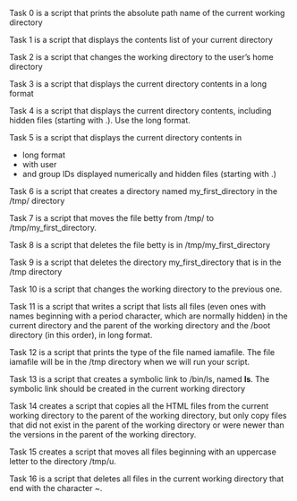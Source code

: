Task 0 is a script that prints the absolute path name of the current working directory

Task 1 is a script that displays the contents list of your current directory

Task 2 is a script that changes the working directory to the user’s home directory

Task 3 is a script that displays the current directory contents in a long format

Task 4 is a script that displays the current directory contents, including hidden files (starting with .). Use the long format.

Task 5 is a script that displays the current directory contents in 
- long format
- with user 
- and group IDs displayed numerically and hidden files (starting with .)

Task 6 is a script that creates a directory named my_first_directory in the /tmp/ directory

Task 7 is a script that moves the file betty from /tmp/ to /tmp/my_first_directory.

Task 8 is a script that deletes the file betty is in /tmp/my_first_directory

Task 9 is a script that deletes the directory my_first_directory that is in the /tmp directory

Task 10 is a script that changes the working directory to the previous one.

Task 11 is a script that writes a script that lists all files (even ones with names beginning with a period character, which are normally hidden) in the current directory and the parent of the working directory and the /boot directory (in this order), in long format.

Task 12 is a script that prints the type of the file named iamafile. The file iamafile will be in the /tmp directory when we will run your script.

Task 13 is a script that creates a symbolic link to /bin/ls, named __ls__. The symbolic link should be created in the current working directory

Task 14 creates a script that copies all the HTML files from the current working directory to the parent of the working directory, but only copy files that did not exist in the parent of the working directory or were newer than the versions in the parent of the working directory.

Task 15 creates a script that moves all files beginning with an uppercase letter to the directory /tmp/u.

Task 16 is a script that deletes all files in the current working directory that end with the character ~.
